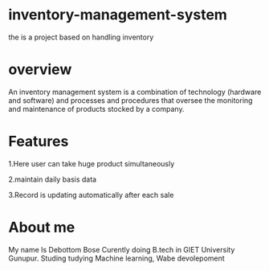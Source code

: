 # inventory-management-system
the is a project based on handling inventory 
# overview
An inventory management system is a combination of technology (hardware and software) and processes and procedures that oversee the monitoring and maintenance of products stocked by a company.
# Features
1.Here user can take huge product simultaneously

2.maintain daily basis data 

3.Record is updating automatically after each sale

# About me
My name Is Debottom Bose Curently doing B.tech in GIET University Gunupur.
Studing tudying Machine learning, Wabe devolepoment 
